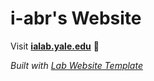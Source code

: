 
# i-abr's Website

Visit **[ialab.yale.edu](http://ialab.yale.edu)** 🚀

_Built with [Lab Website Template](https://greene-lab.gitbook.io/lab-website-template-docs)_

